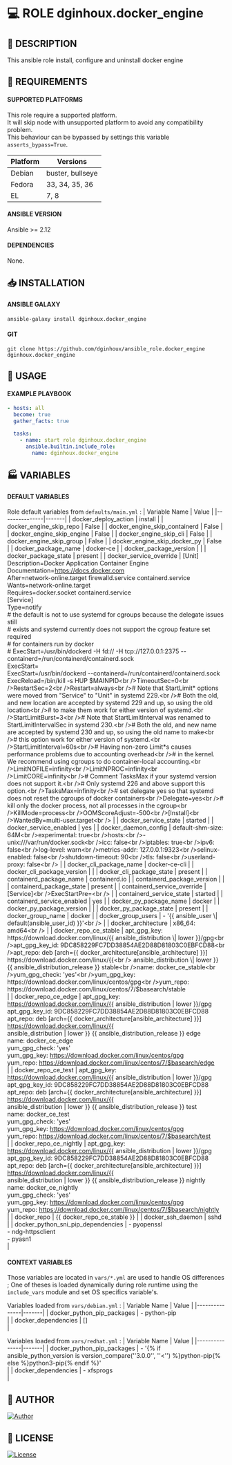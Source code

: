 # :computer: ROLE dginhoux.docker_engine

## :scroll: DESCRIPTION

This ansible role install, configure and uninstall docker engine<br />


## :nut_and_bolt: REQUIREMENTS

#### SUPPORTED PLATFORMS

This role require a supported platform. <br />
It will skip node with unsupported platform to avoid any compatibility problem. <br />
This behaviour can be bypassed by settings this variable `asserts_bypass=True`.

| Platform | Versions |
|----------|----------|
| Debian | buster, bullseye |
| Fedora | 33, 34, 35, 36 |
| EL | 7, 8 |


#### ANSIBLE VERSION

Ansible >= 2.12


#### DEPENDENCIES

None.


## :inbox_tray: INSTALLATION

#### ANSIBLE GALAXY

```shell
ansible-galaxy install dginhoux.docker_engine
```

#### GIT

```shell
git clone https://github.com/dginhoux/ansible_role.docker_engine dginhoux.docker_engine
```


## :rocket: USAGE

#### EXAMPLE PLAYBOOK

```yaml
- hosts: all
  become: true
  gather_facts: true

  tasks:
    - name: start role dginhoux.docker_engine
      ansible.builtin.include_role:
        name: dginhoux.docker_engine
```


## :factory: VARIABLES
#### DEFAULT VARIABLES
Role default variables from `defaults/main.yml` : 
| Variable Name | Value |
|---------------|-------|
| docker_deploy_action | install |
| docker_engine_skip_repo | False |
| docker_engine_skip_containerd | False |
| docker_engine_skip_engine | False |
| docker_engine_skip_cli | False |
| docker_engine_skip_group | False |
| docker_engine_skip_docker_py | False |
| docker_package_name | docker-ce |
| docker_package_version |  |
| docker_package_state | present |
| docker_service_override | [Unit]<br />Description=Docker Application Container Engine<br />Documentation=https://docs.docker.com<br />After=network-online.target firewalld.service containerd.service<br />Wants=network-online.target<br />Requires=docker.socket containerd.service<br />[Service]<br />Type=notify<br /># the default is not to use systemd for cgroups because the delegate issues still<br /># exists and systemd currently does not support the cgroup feature set required<br /># for containers run by docker<br /># ExecStart=/usr/bin/dockerd -H fd:// -H tcp://127.0.0.1:2375 --containerd=/run/containerd/containerd.sock<br />ExecStart=<br />ExecStart=/usr/bin/dockerd --containerd=/run/containerd/containerd.sock<br />ExecReload=/bin/kill -s HUP $MAINPID<br />TimeoutSec=0<br />RestartSec=2<br />Restart=always<br /># Note that StartLimit* options were moved from "Service" to "Unit" in systemd 229.<br /># Both the old, and new location are accepted by systemd 229 and up, so using the old location<br /># to make them work for either version of systemd.<br />StartLimitBurst=3<br /># Note that StartLimitInterval was renamed to StartLimitIntervalSec in systemd 230.<br /># Both the old, and new name are accepted by systemd 230 and up, so using the old name to make<br /># this option work for either version of systemd.<br />StartLimitInterval=60s<br /># Having non-zero Limit*s causes performance problems due to accounting overhead<br /># in the kernel. We recommend using cgroups to do container-local accounting.<br />LimitNOFILE=infinity<br />LimitNPROC=infinity<br />LimitCORE=infinity<br /># Comment TasksMax if your systemd version does not support it.<br /># Only systemd 226 and above support this option.<br />TasksMax=infinity<br /># set delegate yes so that systemd does not reset the cgroups of docker containers<br />Delegate=yes<br /># kill only the docker process, not all processes in the cgroup<br />KillMode=process<br />OOMScoreAdjust=-500<br />[Install]<br />WantedBy=multi-user.target<br /> |
| docker_service_state | started |
| docker_service_enabled | yes |
| docker_daemon_config | default-shm-size: 64M<br />experimental: true<br />hosts:<br />- unix:///var/run/docker.sock<br />icc: false<br />iptables: true<br />ipv6: false<br />log-level: warn<br />metrics-addr: 127.0.0.1:9323<br />selinux-enabled: false<br />shutdown-timeout: 90<br />tls: false<br />userland-proxy: false<br /> |
| docker_cli_package_name | docker-ce-cli |
| docker_cli_package_version |  |
| docker_cli_package_state | present |
| containerd_package_name | containerd.io |
| containerd_package_version |  |
| containerd_package_state | present |
| containerd_service_override | [Service]<br />ExecStartPre=<br /> |
| containerd_service_state | started |
| containerd_service_enabled | yes |
| docker_py_package_name | docker |
| docker_py_package_version |  |
| docker_py_package_state | present |
| docker_group_name | docker |
| docker_group_users | - '{{ ansible_user  \| default(ansible_user_id) }}'<br /> |
| docker_architecture | x86_64: amd64<br /> |
| docker_repo_ce_stable | apt_gpg_key: https://download.docker.com/linux/{{ ansible_distribution  \| lower }}/gpg<br />apt_gpg_key_id: 9DC858229FC7DD38854AE2D88D81803C0EBFCD88<br />apt_repo: deb [arch={{ docker_architecture[ansible_architecture] }}] https://download.docker.com/linux/{{<br />  ansible_distribution  \| lower }} {{ ansible_distribution_release }} stable<br />name: docker_ce_stable<br />yum_gpg_check: 'yes'<br />yum_gpg_key: https://download.docker.com/linux/centos/gpg<br />yum_repo: https://download.docker.com/linux/centos/7/$basearch/stable<br /> |
| docker_repo_ce_edge | apt_gpg_key: https://download.docker.com/linux/{{ ansible_distribution  \| lower }}/gpg<br />apt_gpg_key_id: 9DC858229FC7DD38854AE2D88D81803C0EBFCD88<br />apt_repo: deb [arch={{ docker_architecture[ansible_architecture] }}] https://download.docker.com/linux/{{<br />  ansible_distribution  \| lower }} {{ ansible_distribution_release }} edge<br />name: docker_ce_edge<br />yum_gpg_check: 'yes'<br />yum_gpg_key: https://download.docker.com/linux/centos/gpg<br />yum_repo: https://download.docker.com/linux/centos/7/$basearch/edge<br /> |
| docker_repo_ce_test | apt_gpg_key: https://download.docker.com/linux/{{ ansible_distribution  \| lower }}/gpg<br />apt_gpg_key_id: 9DC858229FC7DD38854AE2D88D81803C0EBFCD88<br />apt_repo: deb [arch={{ docker_architecture[ansible_architecture] }}] https://download.docker.com/linux/{{<br />  ansible_distribution  \| lower }} {{ ansible_distribution_release }} test<br />name: docker_ce_test<br />yum_gpg_check: 'yes'<br />yum_gpg_key: https://download.docker.com/linux/centos/gpg<br />yum_repo: https://download.docker.com/linux/centos/7/$basearch/test<br /> |
| docker_repo_ce_nightly | apt_gpg_key: https://download.docker.com/linux/{{ ansible_distribution  \| lower }}/gpg<br />apt_gpg_key_id: 9DC858229FC7DD38854AE2D88D81803C0EBFCD88<br />apt_repo: deb [arch={{ docker_architecture[ansible_architecture] }}] https://download.docker.com/linux/{{<br />  ansible_distribution  \| lower }} {{ ansible_distribution_release }} nightly<br />name: docker_ce_nightly<br />yum_gpg_check: 'yes'<br />yum_gpg_key: https://download.docker.com/linux/centos/gpg<br />yum_repo: https://download.docker.com/linux/centos/7/$basearch/nightly<br /> |
| docker_repo | {{ docker_repo_ce_stable }} |
| docker_ssh_daemon | sshd |
| docker_python_sni_pip_dependencies | - pyopenssl<br />- ndg-httpsclient<br />- pyasn1<br /> |


#### CONTEXT VARIABLES

Those variables are located in `vars/*.yml` are used to handle OS differences ; One of theses is loaded dynamically during role
runtime using the `include_vars` module and set OS specifics variable's.


Variables loaded from `vars/debian.yml` : 
| Variable Name | Value |
|---------------|-------|
| docker_python_pip_packages | - python-pip<br /> |
| docker_dependencies | []<br /> |

Variables loaded from `vars/redhat.yml` : 
| Variable Name | Value |
|---------------|-------|
| docker_python_pip_packages | - '{% if ansible_python_version is version_compare(''3.0.0'', ''<'') %}python-pip{%<br />  else %}python3-pip{% endif %}'<br /> |
| docker_dependencies | - xfsprogs<br /> |




## :man: AUTHOR

[![Author](https://img.shields.io/badge/maintained%20by-dginhoux-e00000?style=flat-square)](https://github.com/dginhoux)


## :bookmark_tabs: LICENSE

[![License](https://img.shields.io/github/license/dginhoux/ansible_role.docker_engine?style=flat-square)](https://github.com/dginhoux/ansible_role.docker_engine/blob/master/LICENSE)